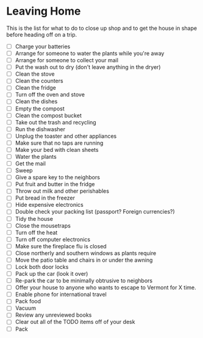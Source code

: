 # Leaving Home

This is the list for what to do to close up shop and to get the house in shape before heading off on a trip.

- [ ] Charge your batteries
- [ ] Arrange for someone to water the plants while you're away
- [ ] Arrange for someone to collect your mail
- [ ] Put the wash out to dry (don't leave anything in the dryer)
- [ ] Clean the stove
- [ ] Clean the counters
- [ ] Clean the fridge
- [ ] Turn off the oven and stove
- [ ] Clean the dishes
- [ ] Empty the compost
- [ ] Clean the compost bucket
- [ ] Take out the trash and recycling
- [ ] Run the dishwasher
- [ ] Unplug the toaster and other appliances
- [ ] Make sure that no taps are running
- [ ] Make your bed with clean sheets
- [ ] Water the plants
- [ ] Get the mail
- [ ] Sweep
- [ ] Give a spare key to the neighbors
- [ ] Put fruit and butter in the fridge
- [ ] Throw out milk and other perishables
- [ ] Put bread in the freezer
- [ ] Hide expensive electronics
- [ ] Double check your packing list (passport? Foreign currencies?)
- [ ] Tidy the house
- [ ] Close the mousetraps
- [ ] Turn off the heat
- [ ] Turn off computer electronics
- [ ] Make sure the fireplace flu is closed
- [ ] Close northerly and southern windows as plants require
- [ ] Move the patio table and chairs in or under the awning
- [ ] Lock both door locks
- [ ] Pack up the car (look it over)
- [ ] Re-park the car to be minimally obtrusive to neighbors
- [ ] Offer your house to anyone who wants to escape to Vermont for X time.
- [ ] Enable phone for international travel
- [ ] Pack food
- [ ] Vacuum
- [ ] Review any unreviewed books
- [ ] Clear out all of the TODO items off of your desk
- [ ] Pack
